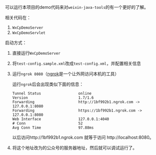 可以运行本项目的demo代码来对``weixin-java-tools``的有一个更好的了解。

相关代码在：

1. ``WxCpDemoServer``
2. ``WxCpDemoServlet``

启动方式：

1. 直接运行``WxCpDemoServer``
1. 将``test-config.sample.xml``改成``test-config.xml``，并配置相关信息
1. 运行``ngrok 8080``（[ngrok](https://ngrok.com/)是一个让外网访问本机的工具）

    运行``ngrok``后会出现类似下面的信息：
    ```
    Tunnel Status                 online
    Version                       1.7/1.6
    Forwarding                    http://1bf992b1.ngrok.com -> 127.0.0.1:8080
    Forwarding                    https://1bf992b1.ngrok.com -> 127.0.0.1:8080
    Web Interface                 127.0.0.1:4040
    # Conn                        52
    Avg Conn Time                 97.88ms
    ```

    以后访问http://1bf992b1.ngrok.com 就等于访问 http://localhost:8080。
1. 将这个地址改为的公众号的服务器地址，然后就可以调试运行了。
